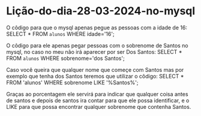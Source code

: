 # Lição-do-dia-28-03-2024-no-mysql

O côdigo para que o mysql apenas pegue as pessoas com a idade de 16:
SELECT * FROM `alunos` WHERE idade='16';

O côdigo para ele apenas pegar pessoas com o sobrenome de Santos no mysql, no caso no meu não irá aparecer por ser Dos Santos:
SELECT * FROM `alunos` WHERE sobrenome='dos Santos';

Caso você queira que qualquer nome que começe com Santos mas por exemplo que tenha dos Santos teremos que utilizar o côdigo:
SELECT * FROM 'alunos' WHERE sobrenome LIKE '%Santos%';

Graças ao porcentagem ele servirá para indicar que qualquer coisa antes de santos e depois de santos ira contar para que ele possa identificar, e o LIKE para que possa encontrar qualquer sobrenome que contenha Santos.
